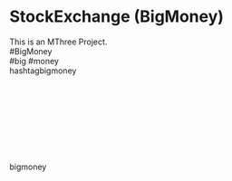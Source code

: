 # StockExchange (BigMoney)
This is an MThree Project.<br>
#BigMoney
<br>
#big
#money
<br>
hashtagbigmoney
<br>
<br>
<br>
<br>
<br>
<br>
<br>
<br>
<br>
<br>
bigmoney
